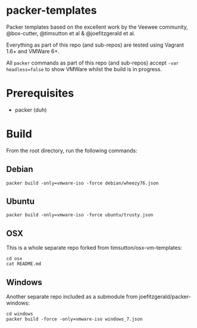 packer-templates
================

Packer templates based on the excellent work by the Veewee community, @box-cutter, @timsutton et al & @joefitzgerald et al.

Everything as part of this repo (and sub-repos) are tested using Vagrant 1.6+ and VMWare 6+.

All `packer` commands as part of this repo (and sub-repos) accept `-var headless=false` to show VMWare whilst the build is in progress.


Prerequisites
=============

 - packer (duh)


Build
=====

From the root directory, run the following commands:


Debian
------

    packer build -only=vmware-iso -force debian/wheezy76.json


Ubuntu
------

    packer build -only=vmware-iso -force ubuntu/trusty.json


OSX
---

This is a whole separate repo forked from timsutton/osx-vm-templates:

    cd osx
    cat README.md


Windows
-------

Another separate repo included as a submodule from joefitzgerald/packer-windows:

    cd windows
    packer build -force -only=vmware-iso windows_7.json

